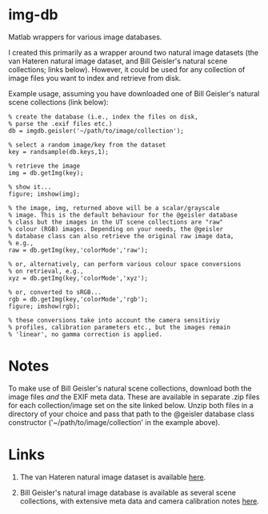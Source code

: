 # img-db

Matlab wrappers for various image databases.

I created this primarily as a wrapper around two natural image datasets (the van Hateren natural image dataset, and Bill Geisler's natural scene collections; links below). However, it could be used for any collection of image files you want to index and retrieve from disk.

Example usage, assuming you have downloaded one of Bill Geisler's natural scene collections (link below):
```
% create the database (i.e., index the files on disk,
% parse the .exif files etc.)
db = imgdb.geisler('~/path/to/image/collection');

% select a random image/key from the dataset
key = randsample(db.keys,1);

% retrieve the image
img = db.getImg(key);

% show it...
figure; imshow(img);

% the image, img, returned above will be a scalar/grayscale
% image. This is the default behaviour for the @geisler database
% class but the images in the UT scene collections are "raw"
% colour (RGB) images. Depending on your needs, the @geisler
% database class can also retrieve the original raw image data,
% e.g.,
raw = db.getImg(key,'colorMode','raw');

% or, alternatively, can perform various colour space conversions
% on retrieval, e.g.,
xyz = db.getImg(key,'colorMode','xyz');

% or, converted to sRGB...
rgb = db.getImg(key,'colorMode','rgb');
figure; imshow(rgb);

% these conversions take into account the camera sensitiviy
% profiles, calibration parameters etc., but the images remain
% 'linear', no gamma correction is applied.
```

# Notes
To make use of Bill Geisler's natural scene collections, download both the image files *and* the EXIF meta data. These are available in separate .zip files for each collection/image set on the site linked below. Unzip both files in a directory of your choice and pass that path to the @geisler database class constructor ('~/path/to/image/collection' in the example above).

# Links
1. The van Hateren natural image dataset is available [here](http://bethgelab.org/datasets/vanhateren/).

2. Bill Geisler's natural image database is available as several scene collections, with extensive meta data and camera calibration notes [here](http://natural-scenes.cps.utexas.edu/db.shtml).
